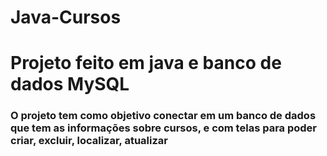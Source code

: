 # Java-Cursos
<h1>Projeto feito em java e banco de dados MySQL</h1>
<h3>O projeto tem como objetivo conectar em um banco de dados que tem as informações sobre cursos, e com telas para poder criar, excluir, localizar, atualizar </h3>
